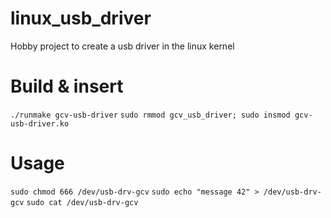 # linux_usb_driver
Hobby project to create a usb driver in the linux kernel

# Build & insert

`./runmake gcv-usb-driver`
`sudo rmmod gcv_usb_driver; sudo insmod gcv-usb-driver.ko`

# Usage

`sudo chmod 666 /dev/usb-drv-gcv`
`sudo echo "message 42" > /dev/usb-drv-gcv`
`sudo cat /dev/usb-drv-gcv`

